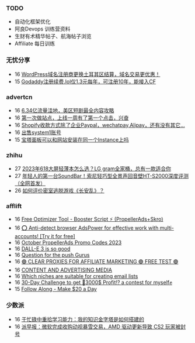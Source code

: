 ### TODO
-  自动化框架优化
-  阿良Devops 训练营资料
-  生财有术精华帖子、航海帖子浏览
-  Affiliate 每日训练

### 无忧分享
<!-- ruyo:START -->
-  16 [WordPress域名注册商更换土耳其区结算，域名交易更优惠！](https://51.ruyo.net/18499.html)
-  15 [Godaddy注册续费.lol仅1.3元每年，可注册10年，能接入CF](https://51.ruyo.net/18502.html)<!-- ruyo:END -->

### advertcn
<!-- advertcn:START -->
-  16 [6.34亿流量洼地，美区短剧最全内容攻略](https://www.advertcn.com/forum.php?mod=viewthread&tid=112526)
-  16 [第一次做站点，上线一周有了第一个点击，兴奋](https://www.advertcn.com/forum.php?mod=viewthread&tid=112520)
-  16 [Shopify收款方式除了企业Paypal，wechatpay,Alipay，还有没有其它...](https://www.advertcn.com/forum.php?mod=viewthread&tid=112519)
-  16 [出售system1账号](https://www.advertcn.com/forum.php?mod=viewthread&tid=112517)
-  15 [宝塔面板可以和网站安装在同一个Instance上吗](https://www.advertcn.com/forum.php?mod=viewthread&tid=112512)<!-- advertcn:END -->

### zhihu
<!-- zhihu:START -->
-  27 [2023年618大屏轻薄本怎么选？LG gram全家桶，总有一款适合你](http://zhuanlan.zhihu.com/p/632641888?utm_campaign=rss&utm_medium=rss&utm_source=rss&utm_content=title)
-  27 [年轻人的第一台SoundBar！索尼轻巧型全景声回音壁HT-S2000深度评测（全网首发）](http://zhuanlan.zhihu.com/p/630990296?utm_campaign=rss&utm_medium=rss&utm_source=rss&utm_content=title)
-  26 [如何评价密室逃脱游戏《长安乱》？](http://www.zhihu.com/question/563950552/answer/3045961312?utm_campaign=rss&utm_medium=rss&utm_source=rss&utm_content=title)<!-- zhihu:END -->

### afflift
<!-- afflift:START -->
-  16 [Free Optimizer Tool - Booster Script ⚡ &lpar;PropellerAds+Skro&rpar;](https://afflift.com/f/threads/free-optimizer-tool-booster-script-%E2%9A%A1-propellerads-skro.11774/)
-  16 [⭕ Anti-detect browser AdsPower for effective work with multi-accounts! [Try it for free]](https://afflift.com/f/threads/%E2%AD%95-anti-detect-browser-adspower-for-effective-work-with-multi-accounts-try-it-for-free.8805/)
-  16 [October PropellerAds Promo Codes 2023](https://afflift.com/f/threads/october-propellerads-promo-codes-2023.11767/)
-  16 [DALL-E 3 is so good](https://afflift.com/f/threads/dall-e-3-is-so-good.11716/)
-  16 [Question for the push Gurus](https://afflift.com/f/threads/question-for-the-push-gurus.11765/)
-  16 [🟣 CLEAR PROXIES FOR AFFILIATE MARKETING 🟣 FREE TEST 🟣](https://afflift.com/f/threads/%F0%9F%9F%A3-clear-proxies-for-affiliate-marketing-%F0%9F%9F%A3-free-test-%F0%9F%9F%A3.9996/)
-  16 [CONTENT AND ADVERTISING MEDIA](https://afflift.com/f/threads/content-and-advertising-media.11793/)
-  16 [Which niches are suitable for creating email lists](https://afflift.com/f/threads/which-niches-are-suitable-for-creating-email-lists.11777/)
-  16 [30-Day Challenge to get 🎯3000$ Profit⁉ a contest for myself✊](https://afflift.com/f/threads/30-day-challenge-to-get-%F0%9F%8E%AF3000-profit%E2%81%89-a-contest-for-myself%E2%9C%8A.9419/)
-  15 [Follow Along - Make $20 a Day](https://afflift.com/f/threads/follow-along-make-20-a-day.10149/)<!-- afflift:END -->

### 少数派
<!-- sspai:START -->
-  16 [于忙碌中重拾学习能力：我的知识金字塔是如何搭建的](https://sspai.com/post/83231)
-  16 [派早报：微软完成收购动视暴雪交易，AMD 驱动更新导致 CS2 玩家被封号](https://sspai.com/post/83587)<!-- sspai:END -->
